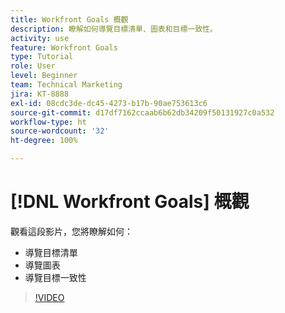 ```yaml
---
title: Workfront Goals 概觀
description: 瞭解如何導覽目標清單、圖表和目標一致性。
activity: use
feature: Workfront Goals
type: Tutorial
role: User
level: Beginner
team: Technical Marketing
jira: KT-8888
exl-id: 08cdc3de-dc45-4273-b17b-90ae753613c6
source-git-commit: d17df7162ccaab6b62db34209f50131927c0a532
workflow-type: ht
source-wordcount: '32'
ht-degree: 100%

---
```


# [!DNL Workfront Goals] 概觀

觀看這段影片，您將瞭解如何：

* 導覽目標清單
* 導覽圖表
* 導覽目標一致性

>[!VIDEO](https://video.tv.adobe.com/v/335182/?quality=12&learn=on&enablevpops)
